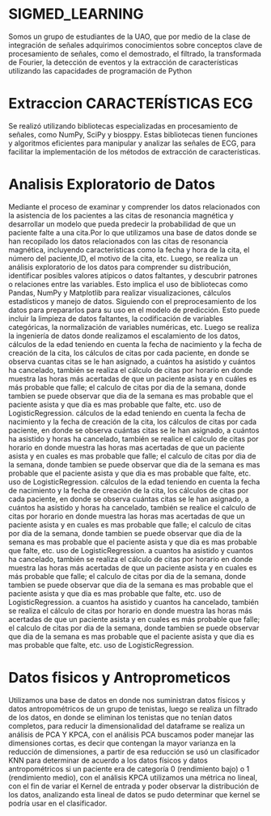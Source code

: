 # SIGMED_LEARNING
Somos un grupo de estudiantes de la UAO, que por medio de la clase de integración de señales adquirimos conocimientos sobre conceptos clave de procesamiento de señales, como el demostrado, el filtrado, la transformada de Fourier, la detección de eventos y la extracción de características utilizando las capacidades de programación de Python

# Extraccion CARACTERÍSTICAS ECG
Se realizó utilizando bibliotecas especializadas en procesamiento de señales, como NumPy, SciPy y biosppy. Estas bibliotecas tienen funciones y algoritmos eficientes para manipular y analizar las señales de ECG, para facilitar la implementación de los métodos de extracción de características.

# Analisis Exploratorio de Datos
Mediante el proceso de examinar y comprender los datos relacionados con la asistencia de los pacientes a las citas de resonancia magnética y desarrollar un modelo que pueda predecir la probabilidad de que un paciente falte a una cita.Por lo que utilizamos una base de datos donde se han recopilado los datos relacionados con las citas de resonancia magnética, incluyendo características como la fecha y hora de la cita, el número del paciente,ID, el motivo de la cita, etc. Luego, se realiza un análisis exploratorio de los datos para comprender su distribución, identificar posibles valores atípicos o datos faltantes, y descubrir patrones o relaciones entre las variables. Esto implica el uso de bibliotecas como Pandas, NumPy y Matplotlib para realizar visualizaciones, cálculos estadísticos y manejo de datos. Siguiendo con el preprocesamiento de los datos para prepararlos para su uso en el modelo de predicción. Esto puede incluir la limpieza de datos faltantes, la codificación de variables categóricas, la normalización de variables numéricas, etc. Luego se realiza la ingeniería de datos donde realizamos el escalamiento de los datos, cálculos de la edad teniendo en cuenta la fecha de nacimiento y la fecha de creación de la cita, los cálculos de citas por cada paciente, en donde se observa cuantas citas se le han asignado, a cuántos ha asistido y cuántos ha cancelado, también se realiza el cálculo de citas por horario en donde muestra las horas más acertadas de que un paciente asista y en cuáles es más probable que falle; el calculo de citas por dia de la semana, donde tambien se puede observar que dia de la semana es mas probable que el paciente asista y que dia es mas probable que falte, etc. uso de LogisticRegression. cálculos de la edad teniendo en cuenta la fecha de nacimiento y la fecha de creación de la cita, los cálculos de citas por cada paciente, en donde se observa cuántas citas se le han asignado, a cuántos ha asistido y horas ha cancelado, también se realice el calculo de citas por horario en donde muestra las horas mas acertadas de que un paciente asista y en cuales es mas probable que falle; el calculo de citas por dia de la semana, donde tambien se puede observar que dia de la semana es mas probable que el paciente asista y que dia es mas probable que falte, etc. uso de LogisticRegression. cálculos de la edad teniendo en cuenta la fecha de nacimiento y la fecha de creación de la cita, los cálculos de citas por cada paciente, en donde se observa cuántas citas se le han asignado, a cuántos ha asistido y horas ha cancelado, también se realice el calculo de citas por horario en donde muestra las horas mas acertadas de que un paciente asista y en cuales es mas probable que falle; el calculo de citas por dia de la semana, donde tambien se puede observar que dia de la semana es mas probable que el paciente asista y que dia es mas probable que falte, etc. uso de LogisticRegression. a cuantos ha asistido y cuantos ha cancelado, también se realiza el cálculo de citas por horario en donde muestra las horas más acertadas de que un paciente asista y en cuales es más probable que falle; el calculo de citas por dia de la semana, donde tambien se puede observar que dia de la semana es mas probable que el paciente asista y que dia es mas probable que falte, etc. uso de LogisticRegression. a cuantos ha asistido y cuantos ha cancelado, también se realiza el cálculo de citas por horario en donde muestra las horas más acertadas de que un paciente asista y en cuales es más probable que falle; el calculo de citas por dia de la semana, donde tambien se puede observar que dia de la semana es mas probable que el paciente asista y que dia es mas probable que falte, etc. uso de LogisticRegression.

# Datos fisicos y Antroprometicos
Utilizamos una base de datos en donde nos suministran datos físicos y datos antropométricos de un grupo de tenistas, luego se realiza un filtrado de los datos, en donde se eliminan los tenistas que no tenían datos completos, para reducir la dimensionalidad del dataframe se realiza un análisis de PCA Y KPCA, con el análisis PCA buscamos poder manejar las dimensiones cortas, es decir que contengan la mayor varianza en la reducción de dimensiones, a partir de esa reducción se usó un clasificador KNN para determinar de acuerdo a los datos físicos y datos antropométricos si un paciente era de categoría 0 (rendimiento bajo) o 1 (rendimiento medio), con el análisis KPCA utilizamos una métrica no lineal, con el fin de variar el Kernel de entrada y poder observar la distribución de los datos, analizando esta lineal de datos se pudo determinar que kernel se podría usar en el clasificador.
